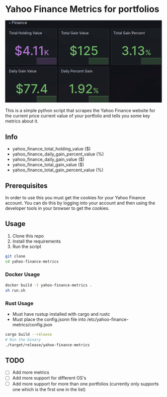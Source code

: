 # Yahoo Finance Metrics for portfolios

![Grafana Dashboard](assets/thumb.png)

This is a simple python script that scrapes the Yahoo Finance website for the current price current value of your portfolio and tells you some key metrics about it.

## Info

- yahoo_finance_total_holding_value ($)
- yahoo_finance_daily_gain_percent_value (%)
- yahoo_finance_daily_gain_value ($)
- yahoo_finance_total_gain_value ($)
- yahoo_finance_total_gain_percent_value (%)

## Prerequisites

In order to use this you must get the cookies for your Yahoo Finance account. You can do this by logging into your account and then using the developer tools in your browser to get the cookies.

## Usage

1. Clone this repo
2. Install the requirements
3. Run the script

```bash
git clone
cd yahoo-finance-metrics
```

### Docker Usage

```bash
docker build -t yahoo-finance-metrics .
sh run.sh
```

### Rust Usage

- Must have rustup installed with cargo and rustc
- Must place the config.jsonn file into /etc/yahoo-finance-metrics/config.json

```bash
cargo build --release
# Run the binary
./target/release/yahoo-finance-metrics
```

## TODO

- [ ] Add more metrics
- [ ] Add more support for different OS's
- [ ] Add more support for more than one portfolios (currently only supports one which is the first one in the list)
